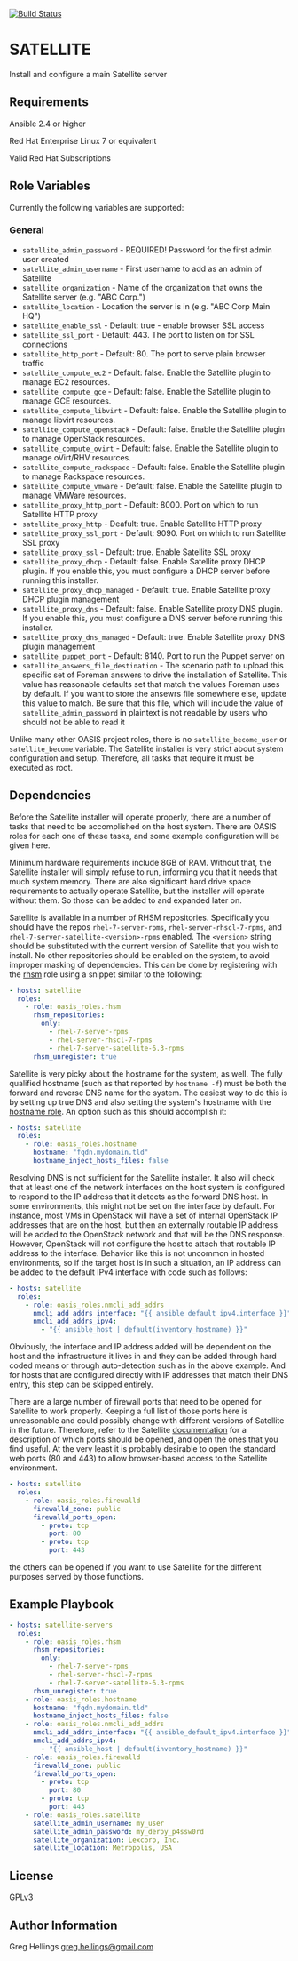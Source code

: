 [![Build Status](https://travis-ci.org/oasis-roles/satellite.svg?branch=master)](https://travis-ci.org/oasis-roles/satellite)

SATELLITE
===========

Install and configure a main Satellite server

Requirements
------------

Ansible 2.4 or higher

Red Hat Enterprise Linux 7 or equivalent

Valid Red Hat Subscriptions

Role Variables
--------------

Currently the following variables are supported:

### General

* `satellite_admin_password` - REQUIRED! Password for the first admin user created
* `satellite_admin_username` - First username to add as an admin of Satellite
* `satellite_organization` - Name of the organization that owns the Satellite server (e.g. "ABC Corp.")
* `satellite_location` - Location the server is in (e.g. "ABC Corp Main HQ")
* `satellite_enable_ssl` - Default: true - enable browser SSL access
* `satellite_ssl_port` - Default: 443. The port to listen on for SSL connections
* `satellite_http_port` - Default: 80. The port to serve plain browser traffic
* `satellite_compute_ec2` - Default: false. Enable the Satellite plugin to manage EC2 resources.
* `satellite_compute_gce` - Default: false. Enable the Satellite plugin to manage GCE resources.
* `satellite_compute_libvirt` - Default: false. Enable the Satellite plugin to manage libvirt resources.
* `satellite_compute_openstack` - Default: false. Enable the Satellite plugin to manage OpenStack resources.
* `satellite_compute_ovirt` - Default: false. Enable the Satellite plugin to manage oVirt/RHV resources.
* `satellite_compute_rackspace` - Default: false. Enable the Satellite plugin to manage Rackspace resources.
* `satellite_compute_vmware` - Default: false. Enable the Satellite plugin to manage VMWare resources.
* `satellite_proxy_http_port` - Default: 8000. Port on which to run Satellite HTTP proxy
* `satellite_proxy_http` - Deafult: true. Enable Satellite HTTP proxy
* `satellite_proxy_ssl_port` - Default: 9090. Port on which to run Satellite SSL proxy
* `satellite_proxy_ssl` - Default: true. Enable Satellite SSL proxy
* `satellite_proxy_dhcp` - Default: false. Enable Satellite proxy DHCP plugin. If you enable this, you must
  configure a DHCP server before running this installer.
* `satellite_proxy_dhcp_managed` - Default: true. Enable Satellite proxy DHCP plugin management
* `satellite_proxy_dns` - Default: false. Enable Satellite proxy DNS plugin. If you enable this, you must
  configure a DNS server before running this installer.
* `satellite_proxy_dns_managed` - Default: true. Enable Satellite proxy DNS plugin management
* `satellite_puppet_port` - Default: 8140. Port to run the Puppet server on
* `satellite_answers_file_destination` - The scenario path to upload this specific set of Foreman
  answers to drive the installation of Satellite. This value has reasonable defaults set that match
  the values Foreman uses by default. If you want to store the ansewrs file somewhere else, update
  this value to match. Be sure that this file, which will include the value of `satellite_admin_password`
  in plaintext is not readable by users who should not be able to read it

Unlike many other OASIS project roles, there is no `satellite_become_user` or
`satellite_become` variable. The Satellite installer is very strict about system configuration and
setup. Therefore, all tasks that require it must be executed as root.

Dependencies
------------

Before the Satellite installer will operate properly, there are a number of tasks that need
to be accomplished on the host system. There are OASIS roles for each one of these tasks, and
some example configuration will be given here.

Minimum hardware requirements include 8GB of RAM. Without that, the Satellite installer will
simply refuse to run, informing you that it needs that much system memory. There are also
significant hard drive space requirements to actually operate Satellite, but the installer will
operate without them. So those can be added to and expanded later on.

Satellite is available in a number of RHSM repositories. Specifically you should have the repos
`rhel-7-server-rpms`, `rhel-server-rhscl-7-rpms`, and `rhel-7-server-satellite-<version>-rpms`
enabled. The `<version>` string should be substituted with the current version of Satellite that
you wish to install. No other repositories should be enabled on the system, to avoid improper
masking of dependencies. This can be done by registering with the
[rhsm](https://github.com/oasis-roles/rhsm/) role using a snippet similar to the following:
```yaml
- hosts: satellite
  roles:
    - role: oasis_roles.rhsm
      rhsm_repositories:
        only:
          - rhel-7-server-rpms
          - rhel-server-rhscl-7-rpms
          - rhel-7-server-satellite-6.3-rpms
      rhsm_unregister: true
```

Satellite is very picky about the hostname for the system, as well. The fully qualified hostname
(such as that reported by `hostname -f`) must be both the forward and reverse DNS name for the
system. The easiest way to do this is by setting up true DNS and also setting the system's
hostname with the [hostname role](https://github.com/oasis-roles/hostname). An option such as this
should accomplish it:
```yaml
- hosts: satellite
  roles:
    - role: oasis_roles.hostname
      hostname: "fqdn.mydomain.tld"
      hostname_inject_hosts_files: false
```

Resolving DNS is not sufficient for the Satellite installer. It also will check that at least one
of the network interfaces on the host system is configured to respond to the IP address that it
detects as the forward DNS host. In some environments, this might not be set on the interface by
default. For instance, most VMs in OpenStack will have a set of internal OpenStack IP addresses that
are on the host, but then an externally routable IP address will be added to the OpenStack network
and that will be the DNS response. However, OpenStack will not configure the host to attach that
routable IP address to the interface. Behavior like this is not uncommon in hosted environments, so
if the target host is in such a situation, an IP address can be added to the default IPv4 interface
with code such as follows:
```yaml
- hosts: satellite
  roles:
    - role: oasis_roles.nmcli_add_addrs
      nmcli_add_addrs_interface: "{{ ansible_default_ipv4.interface }}"
      nmcli_add_addrs_ipv4:
        - "{{ ansible_host | default(inventory_hostname) }}"
```
Obviously, the interface and IP address added will be dependent on the host and the infrastructure
it lives in and they can be added through hard coded means or through auto-detection such as in the
above example. And for hosts that are configured directly with IP addresses that match their DNS
entry, this step can be skipped entirely.

There are a large number of firewall ports that need to be opened for Satellite to work properly.
Keeping a full list of those ports here is unreasonable and could possibly change with different
versions of Satellite in the future. Therefore, refer to the Satellite
[documentation](https://access.redhat.com/documentation/en-us/red_hat_satellite/6.3/html/installation_guide/preparing_your_environment_for_installation#ports_prerequisites)
for a description of which ports should be opened, and open the ones that you find useful.
At the very least it is probably desirable to open the standard web ports (80 and 443) to allow
browser-based access to the Satellite environment.
```yaml
- hosts: satellite
  roles:
    - role: oasis_roles.firewalld
      firewalld_zone: public
      firewalld_ports_open:
        - proto: tcp
          port: 80
        - proto: tcp
          port: 443
```
the others can be opened if you want to use Satellite for the different purposes served by
those functions.

Example Playbook
----------------

```yaml
- hosts: satellite-servers
  roles:
    - role: oasis_roles.rhsm
      rhsm_repositories:
        only:
          - rhel-7-server-rpms
          - rhel-server-rhscl-7-rpms
          - rhel-7-server-satellite-6.3-rpms
      rhsm_unregister: true
    - role: oasis_roles.hostname
      hostname: "fqdn.mydomain.tld"
      hostname_inject_hosts_files: false
    - role: oasis_roles.nmcli_add_addrs
      nmcli_add_addrs_interface: "{{ ansible_default_ipv4.interface }}"
      nmcli_add_addrs_ipv4:
        - "{{ ansible_host | default(inventory_hostname) }}"
    - role: oasis_roles.firewalld
      firewalld_zone: public
      firewalld_ports_open:
        - proto: tcp
          port: 80
        - proto: tcp
          port: 443
    - role: oasis_roles.satellite
      satellite_admin_username: my_user
      satellite_admin_password: my_derpy_p4ssw0rd
      satellite_organization: Lexcorp, Inc.
      satellite_location: Metropolis, USA
```

License
-------

GPLv3

Author Information
------------------

Greg Hellings <greg.hellings@gmail.com>

